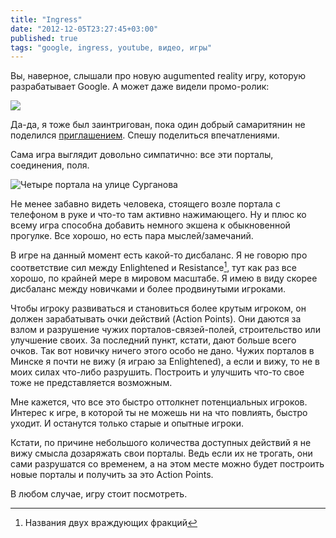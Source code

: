 ```yaml
---
title: "Ingress"
date: "2012-12-05T23:27:45+03:00"
published: true
tags: "google, ingress, youtube, видео, игры"
---
```


Вы, наверное, слышали про новую augumented reality игру, которую разрабатывает Google. А может даже видели промо-ролик:

![](http://www.youtube.com/watch?v=92rYjlxqypM)

Да-да, я тоже был заинтригован, пока один добрый самаритянин не поделился [приглашением](https://plus.google.com/u/0/114479779604216150740/posts/AE5onKaZNKL).
Спешу поделиться впечатлениями.

Сама игра выглядит довольно симпатично: все эти порталы, соединения, поля.

![Четыре портала на улице Сурганова](http://a51056ce8d9b948fb69e-8de36eb37b2366f5a76a776c3dee0b32.r42.cf1.rackcdn.com/ingress-surganova.jpg)

Не менее забавно видеть человека, стоящего возле портала с телефоном в руке и что-то там активно нажимающего. Ну и плюс ко всему игра способна добавить немного экшена к обыкновенной прогулке. Все хорошо, но есть пара мыслей/замечаний.

В игре на данный момент есть какой-то дисбаланс. Я не говорю про соответствие сил между Enlightened и Resistance[^1], тут как раз все хорошо, по крайней мере в мировом масштабе. Я имею в виду скорее дисбаланс между новичками и более продвинутыми игроками.

Чтобы игроку развиваться и становиться более крутым игроком, он должен зарабатывать очки действий (Action Points). Они даются за взлом и разрушение чужих порталов-связей-полей, строительство или улучшение своих. За последний пункт, кстати, дают больше всего очков. Так вот новичку ничего этого особо не дано. Чужих порталов в Минске я почти не вижу (я играю за Enlightened), а если и вижу, то не в моих силах что-либо разрушить. Построить и улучшить что-то свое тоже не представляется возможным. 

Мне кажется, что все это быстро оттолкнет потенциальных игроков. Интерес к игре, в которой ты не можешь ни на что повлиять, быстро уходит. И останутся только старые и опытные игроки.

Кстати, по причине небольшого количества доступных действий я не вижу смысла дозаряжать свои порталы. Ведь если их не трогать, они сами разрушатся со временем, а на этом месте можно будет построить новые порталы и получить за это Action Points.

В любом случае, игру стоит посмотреть.

[^1]: Названия двух враждующих фракций